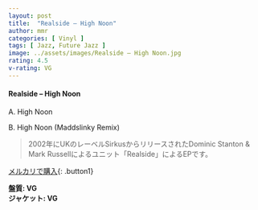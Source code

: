 ```yaml
---
layout: post
title:  "Realside – High Noon"
author: mmr
categories: [ Vinyl ]
tags: [ Jazz, Future Jazz ]
image: ../assets/images/Realside – High Noon.jpg
rating: 4.5
v-rating: VG
---
```


#### Realside – High Noon

A. High Noon

B. High Noon (Maddslinky Remix)

> 2002年にUKのレーベルSirkusからリリースされたDominic Stanton & Mark Russellによるユニット「Realside」によるEPです。


[メルカリで購入](https://jp.mercari.com/item/m62297432925){: .button1}

<div class="mt-4 mb-4 d-flex align-items-center">
<strong class="mr-1">盤質: VG</strong>
</div>
<div class="mt-4 mb-4 d-flex align-items-center">
<strong class="mr-1">ジャケット: VG</strong>
</div>
